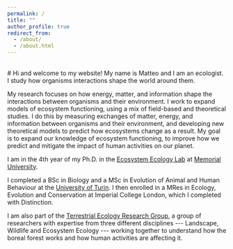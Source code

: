 ```yaml
---
permalink: /
title: ""
author_profile: true
redirect_from:
  - /about/
  - /about.html
---
```


<br>
# Hi and welcome to my website! My name is Matteo and I am an ecologist. I study how organisms interactions shape the world around them.

My research focuses on how energy, matter, and information shape the interactions between organisms and their environment. I work to expand models of ecosystem functioning, using a mix of field-based and theoretical studies. I do this by measuring exchanges of matter, energy, and information between organisms and their environment, and developing new theoretical models to predict how ecosystems change as a result. My goal is to expand our knowledge of ecosystem functioning, to improve how we predict and mitigate the impact of human activities on our planet.

I am in the 4th year of my Ph.D. in the [Ecosystem Ecology Lab](http://shawnleroux.wixsite.com/lerouxlab) at [Memorial University](www.mun.ca/biology).

I completed a BSc in Biology and a MSc in Evolution of Animal and Human Behaviour at the [University of Turin](www.unito.it/en). I then enrolled in a MRes in Ecology, Evolution and Conservation at Imperial College London, which I completed with Distinction.

I am also part of the [Terrestrial Ecology Research Group](https://terrestrialecologyresearchgroup.weebly.com), a group of researchers with expertise from three different disciplines --- Landscape, Wildlife and Ecosystem Ecology --- working together to understand how the boreal forest works and how human activities are affecting it.
